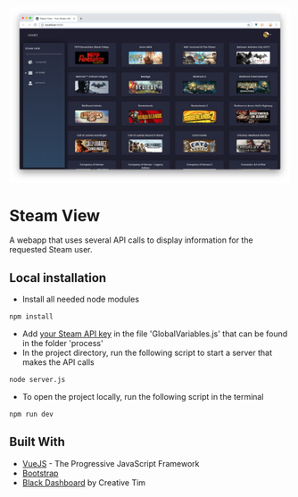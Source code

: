 ![alt text](./screenshot.png)

# Steam View

A webapp that uses several API calls to display information for the requested Steam user.

## Local installation
- Install all needed node modules
```sh
npm install
```
- Add [your Steam API key](https://steamcommunity.com/dev/apikey) in the file 'GlobalVariables.js' that can be found in the folder 'process'
- In the project directory, run the following script to start a server that makes the API calls
```sh
node server.js
```
- To open the project locally, run the following script in the terminal
```sh
npm run dev
```

## Built With
* [VueJS](https://vuejs.org/) - The Progressive JavaScript Framework
* [Bootstrap](https://getbootstrap.com/)
* [Black Dashboard](https://demos.creative-tim.com/black-dashboard/) by Creative Tim
